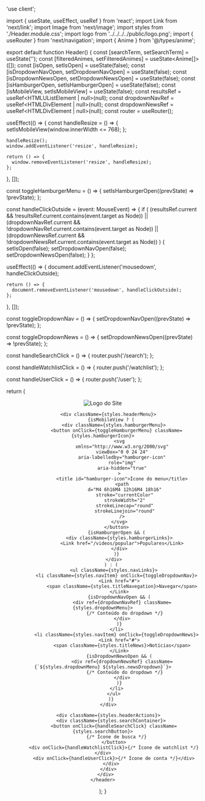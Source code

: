 'use client';

import { useState, useEffect, useRef } from 'react';
import Link from 'next/link';
import Image from 'next/image';
import styles from './Header.module.css';
import logo from '../../../../public/logo.png';
import { useRouter } from 'next/navigation';
import { Anime } from '@/types/anime';

export default function Header() {
  const [searchTerm, setSearchTerm] = useState('');
  const [filteredAnimes, setFilteredAnimes] = useState<Anime[]>([]);
  const [isOpen, setIsOpen] = useState(false);
  const [isDropdownNavOpen, setDropdownNavOpen] = useState(false);
  const [isDropdownNewsOpen, setDropdownNewsOpen] = useState(false);
  const [isHamburgerOpen, setIsHamburgerOpen] = useState(false);
  const [isMobileView, setIsMobileView] = useState(false);
  const resultsRef = useRef<HTMLUListElement | null>(null);
  const dropdownNavRef = useRef<HTMLDivElement | null>(null);
  const dropdownNewsRef = useRef<HTMLDivElement | null>(null);
  const router = useRouter();

  useEffect(() => {
    const handleResize = () => {
      setIsMobileView(window.innerWidth <= 768);
    };

    handleResize();
    window.addEventListener('resize', handleResize);

    return () => {
      window.removeEventListener('resize', handleResize);
    };
  }, []);

  const toggleHamburgerMenu = () => {
    setIsHamburgerOpen((prevState) => !prevState);
  };

  const handleClickOutside = (event: MouseEvent) => {
    if (
      (resultsRef.current && !resultsRef.current.contains(event.target as Node)) ||
      (dropdownNavRef.current && !dropdownNavRef.current.contains(event.target as Node)) ||
      (dropdownNewsRef.current && !dropdownNewsRef.current.contains(event.target as Node))
    ) {
      setIsOpen(false);
      setDropdownNavOpen(false);
      setDropdownNewsOpen(false);
    }
  };

  useEffect(() => {
    document.addEventListener('mousedown', handleClickOutside);

    return () => {
      document.removeEventListener('mousedown', handleClickOutside);
    };
  }, []);

  const toggleDropdownNav = () => {
    setDropdownNavOpen((prevState) => !prevState);
  };

  const toggleDropdownNews = () => {
    setDropdownNewsOpen((prevState) => !prevState);
  };

  const handleSearchClick = () => {
    router.push('/search');
  };

  const handleWatchlistClick = () => {
    router.push('/watchlist');
  };

  const handleUserClick = () => {
    router.push('/user');
  };

  return (
    <header className={styles.header}>
      <div className={styles.container}>
        <div className={styles.headerLogo}>
          <Link href="/">
            <Image src={logo} alt="Logo do Site" width={180} height={40} priority />
          </Link>
        </div>

        <div className={styles.headerMenu}>
          {isMobileView ? (
            <div className={styles.hamburgerMenu}>
              <button onClick={toggleHamburgerMenu} className={styles.hamburgerIcon}>
                <svg
                  xmlns="http://www.w3.org/2000/svg"
                  viewBox="0 0 24 24"
                  aria-labelledby="hamburger-icon"
                  role="img"
                  aria-hidden="true"
                >
                  <title id="hamburger-icon">Ícone do menu</title>
                  <path
                    d="M4 6h16M4 12h16M4 18h16"
                    stroke="currentColor"
                    strokeWidth="2"
                    strokeLinecap="round"
                    strokeLinejoin="round"
                  />
                </svg>
              </button>
              {isHamburgerOpen && (
                <div className={styles.hamburgerLinks}>
                  <Link href="/videos/popular">Populares</Link>
                </div>
              )}
            </div>
          ) : (
            <ul className={styles.navLinks}>
              <li className={styles.navItem} onClick={toggleDropdownNav}>
                <Link href="#">
                  <span className={styles.titleNavegation}>Navegar</span>
                </Link>
                {isDropdownNavOpen && (
                  <div ref={dropdownNavRef} className={styles.dropdownMenu}>
                    {/* Conteúdo do dropdown */}
                  </div>
                )}
              </li>
              <li className={styles.navItem} onClick={toggleDropdownNews}>
                <Link href="#">
                  <span className={styles.titleNews}>Notícias</span>
                </Link>
                {isDropdownNewsOpen && (
                  <div ref={dropdownNewsRef} className={`${styles.dropdownMenu} ${styles.newsDropdown}`}>
                    {/* Conteúdo do dropdown */}
                  </div>
                )}
              </li>
            </ul>
          )}
        </div>

        <div className={styles.headerActions}>
          <div className={styles.searchContainer}>
            <button onClick={handleSearchClick} className={styles.searchButton}>
              {/* Ícone de busca */}
            </button>
            <div onClick={handleWatchlistClick}>{/* Ícone de watchlist */}</div>
            <div onClick={handleUserClick}>{/* Ícone de conta */}</div>
          </div>
        </div>
      </div>
    </header>
  );
}
